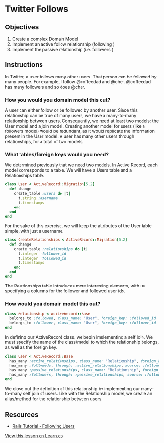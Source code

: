 # Twitter Follows

## Objectives

1. Create a complex Domain Model
2. Implement an active follow relationship (following )
3. Implement the passive relationship (i.e. followers )  

## Instructions

In Twitter, a user follows many other users. That person can be followed by many people. For example, I follow @coffeedad and @cher. @coffeedad has many followers and so does @cher.

### How you would you domain model this out?

A user can either follow or be followed by another user. Since this relationship can be true of many users, we have a many-to-many relationship between users. Consequently, we need at least two models: the User model and a join model. Creating another model for users (like a followers model) would be redundant, as it would replicate the information present in the User model. A user has many other users through relationships, for a total of two models.

### What tables/foreign keys would you need?

We determined previously that we need two models. In Active Record, each model corresponds to a table. We will have a Users table and a Relationships table.

```ruby
class User < ActiveRecord::Migration[5.2]
  def change
    create_table :users do |t|
      t.string :username
      t.timestamps
    end
  end
end
```

For the sake of this exercise, we will keep the attributes of the User table simple, with just a username.

```ruby
class CreateRelationships < ActiveRecord::Migration[5.2]
  def change
    create_table :relationships do |t|
      t.integer :follower_id
      t.integer :followed_id
      t.timestamps
    end
  end
end
```

The Relationships table introduces more interesting elements, with us specifying a columns for the follower and followed user ids.

### How would you domain model this out?

```ruby
class Relationship < ActiveRecord::Base
  belongs_to :followed, class_name: "User", foreign_key: :followed_id
  belongs_to :follower, class_name: "User", foreign_key: :follower_id
end
```

In defining our ActiveRecord class, we begin implementing a [self join](https://guides.rubyonrails.org/association_basics.html#self-joins). We must specify the name of the class/model to which the relationship belongs, as well as the foreign key.

```ruby
class User < ActiveRecord::Base
  has_many :active_relationships, class_name: "Relationship", foreign_key: :follower_id, dependent: :destroy
  has_many :followeds, through: :active_relationships, source: :followed
  has_many :passive_relationships, class_name: "Relationship", foreign_key: :followed_id, dependent: :destroy
  has_many :followers, through: :passive_relationships, source: :follower
end
```

We close out the definition of this relationship by implementing our many-to-many self join of users. Like with the Relationship model, we create an alias/method for the relationship between users.

## Resources

* [Rails Tutorial - Following Users](https://rails-4-0.railstutorial.org/book/following_users)

<a href='https://learn.co/lessons/twitter-follows' data-visibility='hidden'>View this lesson on Learn.co</a>
